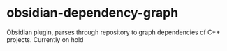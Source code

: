 # obsidian-dependency-graph
Obsidian plugin, parses through repository to graph dependencies of C++ projects. Currently on hold
